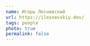 ```yaml
---
name: Игорь Лесневский
url: https://ilesnevskiy.dev/
tags: people
photo: true
permalink: false
---
```

